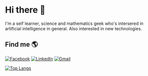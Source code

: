 # Hi there 👋

I'm a self learner, science and mathematics geek who's intersered in artificial intelligence in general. 
Also interested in new technologies.

 ## Find me 🌎
 
[![Facebook](https://img.icons8.com/fluency/48/000000/facebook.png)](https://www.facebook.com/osama.khaled.549/)
[![LinkedIn](https://img.icons8.com/fluency/48/000000/linkedin.png)](https://www.linkedin.com/in/osama-khaled-739984218/)
[![Gmail](https://img.icons8.com/color/48/000000/gmail--v1.png)](mailto:osamakhaled132000@gmail.com)

[![Top Langs](https://github-readme-stats-sigma-five.vercel.app/api/top-langs/?username=osamakhaled123&theme=radical&langs_count=6&hide=xslt)](https://github.com/anuraghazra/github-readme-stats)
